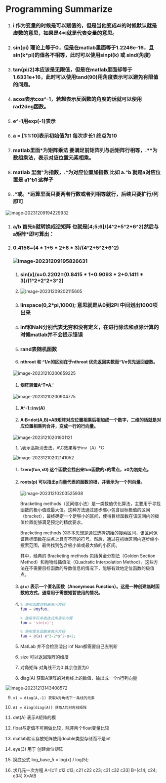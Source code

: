 # Programming Summarize

1. ### i 作为变量的时候是可以赋值的，但是当他变成4i的时候默认就是虚数的意思，如果是4*i就是代表变量的意思。

2. ### sin(pi) 理论上等于0，但是在matlab里面等于1.2246e-16，且sin(k*pi)的值各不相等，此时可以使用sinpi(k) 或 sind(角度)

3. ### tan(pi/2)本应该是无限值，但是在matlab里面却等于1.6331e+16，此时可以使用tand(90)用角度表示可以避免有限值的问题。

4. ### acos表示cos^-1，若想表示反函数的角度的话就可以使用rad2deg函数。

5. ### e^-1用exp(-1)表示

6. ### a = [1:1:10]表示初始值为1 每次步长1 终点为10

7. ### matlab里面*为矩阵乘法 要满足前矩阵列与后矩阵行相等，.**为数组乘法，表示对应位置元素相乘。

8. ### matlab 里面^为指数，.^为对应位置加指数  比如 a.^b 就是a对应位置是 a1^b1 这样子

9. ### .^或。*运算里面只要两者行数或者列相等就行，后续只要扩行/列即可

![image-20231209194229932](summarize.assets/image-20231209194229932.png)

1. ### a/b 首先b就转换成逆矩阵 也就是[4;5;6]/(4^2+5^2+6^2)然后与a矩阵*即可算出：

2. ### 0.4156=(4 * 1+5 * 2+6 * 3)/(4^2+5^2+6^2)

   ### ![image-20231209195826631](summarize.assets/image-20231209195826631.png)

   1. ### sin(x)/x=0.2202=(0.8415 * 1+0.9093 * 2+0.1411 * 3)/(1^2+2^2+3^2)

   2. ![image-20231209202115605](summarize.assets/image-20231209202115605.png)

   3. ### linspace(0,2*pi,1000); 意思就是从0到2PI 中间划出1000项出来

   4. ### inf和NaN分别代表无穷和没有定义，在进行除法和点除计算的时候matlab并不会提示错误

   5. ### rand表随机函数

   6. #### nthroot 和 ^1/n的区别在于nthroot 优先返回实数而^1/n优先返回虚数。

   ![image-20231210200659225](summarize.assets/image-20231210200659225.png)

   1. #### 矩阵转置A^T=A.'

   ![image-20231210200904775](summarize.assets/image-20231210200904775.png)

   1. #### A^-1=inv(A)

   2. #### A·B=dot(A,B)=AB矩阵对应位置相乘后相加成一个数字，二维的话就是对应位置相乘列合并，变成一行的行向量。

   ![image-20231210201901121](summarize.assets/image-20231210201901121.png)

   1. \表示高斯消去法，A\C效果等于inv（A）*C

   ![image-20231210202141052](summarize.assets/image-20231210202141052.png)

   1. #### fzero(fun,x0) 这个函数会找出来fun函数的x的零点，x0为初始点。

   2. #### roots(p) 可以指出p向量代表的函数的根，并表示为一个列向量。

      ![image-20231210203525938](summarize.assets/image-20231210203525938.png)

      Bracketing methods（区间缩小法）是一类数值优化算法，主要用于寻找函数的极小值或最大值。这种方法通过逐步缩小包含目标极值的区间（bracket），最终确定一个足够小的区间，使得目标函数在该区间内的极值位置能够满足预定的精度要求。

      Bracketing methods 的基本思想是通过选择初始的搜索区间，该区间保证目标函数在端点上具有不同的符号。然后，通过在初始区间内逐步缩小搜索范围，最终找到包含极小值或最大值的小区间。

      其中，经典的 Bracketing methods 包括黄金分割法（Golden Section Method）和抛物线插值法（Quadratic Interpolation Method）。这些方法在不需要目标函数的导数信息的情况下，能够有效地定位函数的极值点。

   3. #### `@(x)` 表示一个匿名函数（Anonymous Function）。这是一种创建临时函数的方式，通常用于需要短暂使用的情况。

   4. ```matlab
      % 使用函数句柄来表示方程
      fun = @myfun;
      
      % 使用字符串表达式来表示方程
      fun = 'sin(x)';
      
      % 使用匿名函数来表示方程
      fun = @(x) x^3-2*x^2-x+2;
      ```

   

   5. MatLab 并不会检测溢出 inf  Nan都需要自己去判断
   6. size   可以返回矩阵的维度
   7. 对角矩阵    对角线不为0  其余位置为0
   8. diag(A) 获取A矩阵的对角线上的数值，输出成一个n行列向量

![image-20231213143408572](summarize.assets/image-20231213143408572.png)

9. ```
   x1 = diag(A,-1) 获取A对角线下一条线的元素
   ```

10. ```
    A1 = diag(diag(A)) 获取A的对角线矩阵
    ```

11. det(A) 表示A矩阵的模

13. float与定值不可用做比较，除非两个float变量比较

14. matlab默认存放矩阵使用double类型存储而不是int

15. eye(3) 用于  创建单位矩阵

16. 换底公式 log_base_5 = log(x) / log(5);

17. 求几元一次方程    A=[c11 c12 c13; c21 c22 c23; c31 c32 c33] B=[c14; c24; c34]  X=A\B